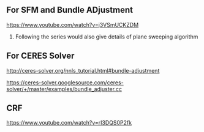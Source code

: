 ## For SFM and Bundle ADjustment
https://www.youtube.com/watch?v=j3VSmUCKZDM
1. Following the series would also give details of plane sweeping algorithm

## For CERES Solver 
http://ceres-solver.org/nnls_tutorial.html#bundle-adjustment

https://ceres-solver.googlesource.com/ceres-solver/+/master/examples/bundle_adjuster.cc

## CRF
https://www.youtube.com/watch?v=rI3DQS0P2fk
